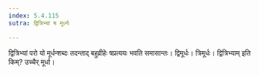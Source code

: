 ```yaml
---
index: 5.4.115
sutra: द्वित्रिभ्यां ष मूर्ध्नः

---
```

द्वित्रिभ्यां परो यो मूर्धन्शब्दः तदन्ताद् बहुव्रीहेः षप्रत्ययः भवति समासान्तः। द्विमूर्धः। त्रिमूर्धः। द्वित्रिभ्याम् इति किम्? उच्चैर् मूर्धा।